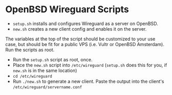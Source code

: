 # OpenBSD Wireguard Scripts

- `setup.sh` installs and configures Wireguard as a server on OpenBSD.
- `new.sh` creates a new client config and enables it on the server.

The variables at the top of the script should be customized to your use case,
but should be fit for a public VPS (i.e. Vultr or OpenBSD Amsterdam). Run the
scripts as root.

- Run the `setup.sh` script as root, once.
- Place the `new.sh` script into `/etc/wireguard` (`setup.sh` does this for
  you, if `new.sh` is in the same location)
- `cd /etc/wireguard`
- Run `./new.sh` to generate a new client. Paste the output into the client's
  `/etc/wireguard/servername.conf`

